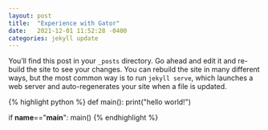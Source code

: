 ```yaml
---
layout: post
title:  "Experience with Gator"
date:   2021-12-01 11:52:28 -0400
categories: jekyll update
---
```

You’ll find this post in your `_posts` directory. Go ahead and edit it and re-build the site to see your changes. You can rebuild the site in many different ways, but the most common way is to run `jekyll serve`, which launches a web server and auto-regenerates your site when a file is updated.

{% highlight python %}
def main():
  print("hello world!")

if __name__=="__main__":
  main()
{% endhighlight %}